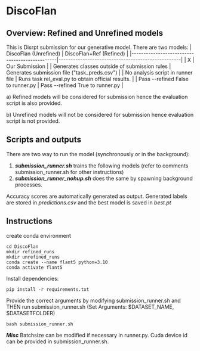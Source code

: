 # DiscoFlan

## Overview: Refined and Unrefined models

This is Disrpt submission for our generative model. 
There are two models:
| DiscoFlan (Unrefined)                         | DiscoFlan+Ref (Refined)                           |
|-----------------------------------------------|---------------------------------------------------|
| X                                             | Our Submission                                    |
| Generates classes outside of submission rules | Generates submission file ("task_preds.csv")      |
| No analysis script in runner file             | Runs task rel_eval.py to obtain official results. |
| Pass --refined False to runner.py             | Pass --refined True to runner.py                  |





a) Refined models will be considered for submission hence the evaluation script is also provided. 

b) Unrefined models will not be considered for submission hence evaluation script is not provided. 


## Scripts and outputs


There are two way to run the model (synchronously or in the background):
1. ***submission_runner.sh*** trains the following models (refer to comments submission_runner.sh for other instructions)
2. ***submission_runner_nohup.sh*** does the same by spawning background processes.


Accuracy scores are automatically generated as output. Generated labels are stored in *predictions.csv* and the best model is saved in *best.pt*


## Instructions

create conda environment
```
cd DiscoFlan
mkdir refined_runs
mkdir unrefined_runs
conda create --name flant5 python=3.10
conda activate flant5
```

Install dependencies:
```
pip install -r requirements.txt
```

Provide the correct arguments by modifying submission_runner.sh and THEN run submission_runner.sh (Set Arguments: $DATASET_NAME, $DATASETFOLDER)
```
bash submission_runner.sh
```



***Misc***
Batchsize can be modified if necessary in runner.py. Cuda device id can be provided in submission_runner.sh.